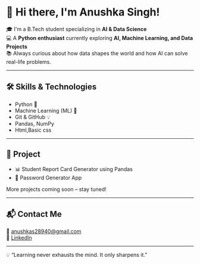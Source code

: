 # 👋 Hi there, I'm Anushka Singh!

🎓 I'm a B.Tech student specializing in **AI & Data Science**  
💻 A **Python enthusiast** currently exploring **AI, Machine Learning, and Data Projects**  
📚 Always curious about how data shapes the world and how AI can solve real-life problems.

---

## 🛠️ Skills & Technologies
- Python 🐍  
- Machine Learning (ML) 🤖  
- Git & GitHub 💡  
- Pandas, NumPy
- Html,Basic css

---

## 🚀 Project 
- 📊 Student Report Card Generator using Pandas
- 🔐 Password Generator App

More projects coming soon – stay tuned!

---

## 📬 Contact Me
📧 [anushkas28940@gmail.com](mailto:anushkas28940@gmail.com)  
🔗 [LinkedIn](https://www.linkedin.com/in/anushka-singh-5b6874353)

---

💡 “Learning never exhausts the mind. It only sharpens it.” 

